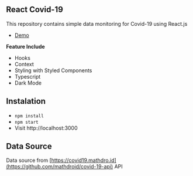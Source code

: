 ## React Covid-19

This repository contains simple data monitoring for Covid-19 using React.js

- [Demo](https://nt-ncovid.netlify.com/)

**Feature Include**

- Hooks
- Context
- Styling with Styled Components
- Typescript
- Dark Mode

## Instalation

- `npm install`
- `npm start`
- Visit http://localhost:3000

## Data Source

Data source from [https://covid19.mathdro.id](https://github.com/mathdroid/covid-19-api) API

